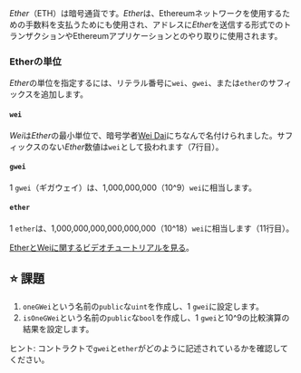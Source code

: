 *Ether*（ETH）は暗号通貨です。*Ether*は、Ethereumネットワークを使用するための手数料を支払うためにも使用され、アドレスに*Ether*を送信する形式でのトランザクションやEthereumアプリケーションとのやり取りに使用されます。

### Etherの単位
*Ether*の単位を指定するには、リテラル番号に`wei`、`gwei`、または`ether`のサフィックスを追加します。

#### `wei`
*Wei*は*Ether*の最小単位で、暗号学者[Wei Dai](https://en.wikipedia.org/wiki/Wei_Dai)にちなんで名付けられました。サフィックスのない*Ether*数値は`wei`として扱われます（7行目）。

#### `gwei`
1 `gwei`（ギガウェイ）は、1,000,000,000（10^9）`wei`に相当します。

#### `ether`
1 `ether`は、1,000,000,000,000,000,000（10^18）`wei`に相当します（11行目）。

<a href="https://www.youtube.com/watch?v=ybPQsjssyNw" target="_blank">EtherとWeiに関するビデオチュートリアルを見る</a>。

## ⭐️ 課題
1. `oneGWei`という名前の`public`な`uint`を作成し、1 `gwei`に設定します。
2. `isOneGWei`という名前の`public`な`bool`を作成し、1 `gwei`と10^9の比較演算の結果を設定します。

ヒント: コントラクトで`gwei`と`ether`がどのように記述されているかを確認してください。

